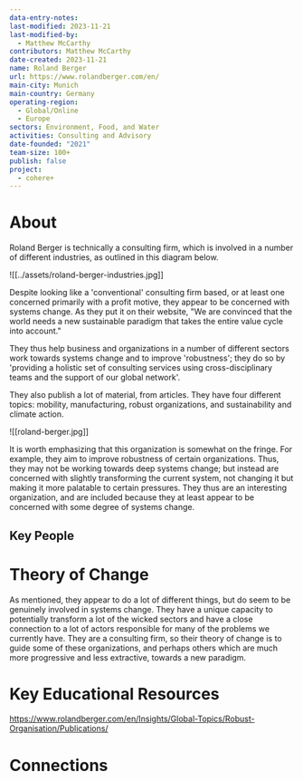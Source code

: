 ```yaml
---
data-entry-notes: 
last-modified: 2023-11-21
last-modified-by:
  - Matthew McCarthy
contributors: Matthew McCarthy
date-created: 2023-11-21
name: Roland Berger
url: https://www.rolandberger.com/en/
main-city: Munich
main-country: Germany
operating-region:
  - Global/Online
  - Europe
sectors: Environment, Food, and Water
activities: Consulting and Advisory
date-founded: "2021"
team-size: 100+
publish: false
project:
  - cohere+
---
```


# About

Roland Berger is technically a consulting firm, which is involved in a number of different industries, as outlined in this diagram below. 

![[../assets/roland-berger-industries.jpg]]

Despite looking like a 'conventional' consulting firm based, or at least one concerned primarily with a  profit motive, they appear to be concerned with systems change. As they put it on their website, "We are convinced that the world needs a new sustainable paradigm that takes the entire value cycle into account."

They thus help business and organizations in a number of different sectors work towards systems change and to improve 'robustness'; they do so by 'providing a holistic set of consulting services using cross-disciplinary teams and the support of our global network'. 

They also publish a lot of material, from articles. They have four different topics: mobility, manufacturing, robust organizations, and sustainability and climate action. 


![[roland-berger.jpg]]

It is worth emphasizing that this organization is somewhat on the fringe. For example, they aim to improve robustness of certain organizations. Thus, they may not be working towards deep systems change; but instead are concerned with slightly transforming the current system, not changing it but making it more palatable to certain pressures. They thus are an interesting organization, and are included because they at least appear to be concerned with some degree of systems change.
## Key People


# Theory of Change

As mentioned, they appear to do a lot of different things, but do seem to be genuinely involved in systems change. They have a unique capacity to potentially transform a lot of the wicked sectors and have a close connection to a lot of actors responsible for many of the problems we currently have. They are a consulting firm, so their theory of change is to guide some of these organizations, and perhaps others which are much more progressive and less extractive, towards a new paradigm. 
# Key Educational Resources

https://www.rolandberger.com/en/Insights/Global-Topics/Robust-Organisation/Publications/
# Connections



